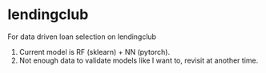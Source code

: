 # lendingclub
For data driven loan selection on lendingclub

1) Current model is RF (sklearn) + NN (pytorch).
2) Not enough data to validate models like I want to, revisit at another time.
